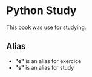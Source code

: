 # Python Study
This [book](https://ehmatthes.github.io/pcc_2e/regular_index/) was use for studying.

## Alias
- **"e"** is an alias for exercice
- **"s"** is an alias for study
